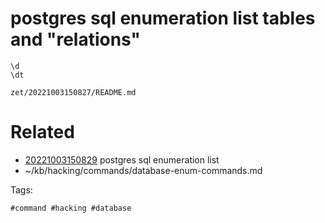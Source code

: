 # postgres sql enumeration list tables and "relations"
```
\d
\dt
```

` zet/20221003150827/README.md `

# Related

- [20221003150829](/zet/20221003150829/README.md) postgres sql enumeration list
- ~/kb/hacking/commands/database-enum-commands.md

Tags:

    #command #hacking #database 
